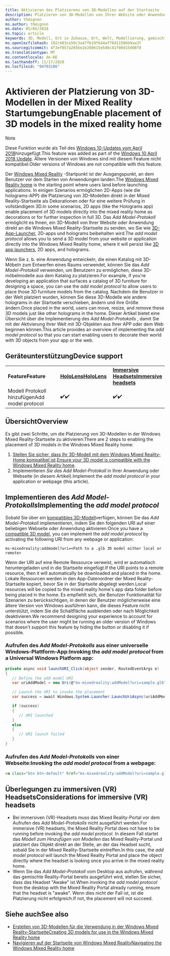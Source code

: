 ```yaml
---
title: Aktivieren des Platzierens von 3D-Modellen auf der Startseite
description: Platzieren von 3D-Modellen von Ihrer Website oder Anwendung in Windows Mixed Reality Home
author: thmignon
ms.author: thmignon
ms.date: 05/04/2018
ms.topic: article
keywords: 3D, Modell, Ort in Zuhause, Ort, Welt, Modellierung, gemischte Realität Home, Web, APP, Mixed Reality-Headset, Windows Mixed Reality-Headset, Virtual Reality-Headset
ms.openlocfilehash: 192c403ce50c3a47fb19f644af78d1150bb9aa3f
ms.sourcegitcommit: 4f3ef057a285be2e260615e5d6c41f00d15d08f8
ms.translationtype: MT
ms.contentlocale: de-DE
ms.lasthandoff: 11/17/2020
ms.locfileid: "94703186"
---
```

# <a name="enable-placement-of-3d-models-in-the-mixed-reality-home"></a><span data-ttu-id="d23a6-104">Aktivieren der Platzierung von 3D-Modellen in der Mixed Reality Startumgebung</span><span class="sxs-lookup"><span data-stu-id="d23a6-104">Enable placement of 3D models in the mixed reality home</span></span>

> [!NOTE]
> <span data-ttu-id="d23a6-105">Diese Funktion wurde als Teil des [Windows 10-Updates vom April 2018](https://docs.microsoft.com/windows/mixed-reality/enthusiast-guide/release-notes-april-2018)hinzugefügt.</span><span class="sxs-lookup"><span data-stu-id="d23a6-105">This feature was added as part of the [Windows 10 April 2018 Update](https://docs.microsoft.com/windows/mixed-reality/enthusiast-guide/release-notes-april-2018).</span></span> <span data-ttu-id="d23a6-106">Ältere Versionen von Windows sind mit diesem Feature nicht kompatibel.</span><span class="sxs-lookup"><span data-stu-id="d23a6-106">Older versions of Windows are not compatible with this feature.</span></span>

<span data-ttu-id="d23a6-107">Der [Windows Mixed Reality](../discover/navigating-the-windows-mixed-reality-home.md) -Startpunkt ist der Ausgangspunkt, an dem Benutzer vor dem Starten von Anwendungen landen.</span><span class="sxs-lookup"><span data-stu-id="d23a6-107">The [Windows Mixed Reality home](../discover/navigating-the-windows-mixed-reality-home.md) is the starting point where users land before launching applications.</span></span> <span data-ttu-id="d23a6-108">In einigen Szenarios ermöglichen 2D-Apps (wie die holograms-APP) die Platzierung von 3D-Modellen direkt in der Mixed Reality-Startseite als Dekorationen oder für eine weitere Prüfung in vollständigem 3D.</span><span class="sxs-lookup"><span data-stu-id="d23a6-108">In some scenarios, 2D apps (like the Holograms app) enable placement of 3D models directly into the mixed reality home as decorations or for further inspection in full 3D.</span></span> <span data-ttu-id="d23a6-109">Das *Add Model-Protokoll* ermöglicht es Ihnen, ein 3D-Modell von Ihrer Website oder Anwendung direkt an die Windows Mixed Reality-Startseite zu senden, wo Sie wie [3D-App-Launcher](3d-app-launcher-design-guidance.md), 2D-apps und holograms beibehalten wird.</span><span class="sxs-lookup"><span data-stu-id="d23a6-109">The *add model protocol* allows you to send a 3D model from your website or application directly into the Windows Mixed Reality home, where it will persist like [3D app launchers](3d-app-launcher-design-guidance.md), 2D apps, and holograms.</span></span> 

<span data-ttu-id="d23a6-110">Wenn Sie z. b. eine Anwendung entwickeln, die einen Katalog mit 3D-Möbeln zum Entwerfen eines Raums verwendet, können Sie das *Add Model-Protokoll* verwenden, um Benutzern zu ermöglichen, diese 3D-möbelmodelle aus dem Katalog zu platzieren.</span><span class="sxs-lookup"><span data-stu-id="d23a6-110">For example, if you're developing an application that surfaces a catalog of 3D furniture for designing a space, you can use the *add model protocol* to allow users to place those 3D furniture models from the catalog.</span></span> <span data-ttu-id="d23a6-111">Nachdem die Benutzer in der Welt platziert wurden, können Sie diese 3D-Modelle wie andere holograms in der Startseite verschieben, ändern und ihre Größe ändern.</span><span class="sxs-lookup"><span data-stu-id="d23a6-111">Once placed in the world, users can move, resize, and remove these 3D models just like other holograms in the home.</span></span> <span data-ttu-id="d23a6-112">Dieser Artikel bietet eine Übersicht über die Implementierung des *Add Model-Protokolls* , damit Sie mit der Aktivierung Ihrer Welt mit 3D-Objekten aus Ihrer APP oder dem Web beginnen können.</span><span class="sxs-lookup"><span data-stu-id="d23a6-112">This article provides an overview of implementing the *add model protocol* so that you can start enabling users to decorate their world with 3D objects from your app or the web.</span></span>

## <a name="device-support"></a><span data-ttu-id="d23a6-113">Geräteunterstützung</span><span class="sxs-lookup"><span data-stu-id="d23a6-113">Device support</span></span>

<table>
    <colgroup>
    <col width="33%" />
    <col width="33%" />
    <col width="33%" />
    </colgroup>
    <tr>
        <td><span data-ttu-id="d23a6-114"><strong>Feature</strong></span><span class="sxs-lookup"><span data-stu-id="d23a6-114"><strong>Feature</strong></span></span></td>
        <td><span data-ttu-id="d23a6-115"><a href="../hololens-hardware-details.md"><strong>HoloLens</strong></a></span><span class="sxs-lookup"><span data-stu-id="d23a6-115"><a href="../hololens-hardware-details.md"><strong>HoloLens</strong></a></span></span></td>
        <td><span data-ttu-id="d23a6-116"><a href="../discover/immersive-headset-hardware-details.md"><strong>Immersive Headsets</strong></a></span><span class="sxs-lookup"><span data-stu-id="d23a6-116"><a href="../discover/immersive-headset-hardware-details.md"><strong>Immersive headsets</strong></a></span></span></td>
    </tr>
     <tr>
        <td><span data-ttu-id="d23a6-117">Modell Protokoll hinzufügen</span><span class="sxs-lookup"><span data-stu-id="d23a6-117">Add model protocol</span></span></td>
        <td><span data-ttu-id="d23a6-118">✔️</span><span class="sxs-lookup"><span data-stu-id="d23a6-118">✔️</span></span></td>
        <td><span data-ttu-id="d23a6-119">✔️</span><span class="sxs-lookup"><span data-stu-id="d23a6-119">✔️</span></span></td>
    </tr>
</table>

## <a name="overview"></a><span data-ttu-id="d23a6-120">Übersicht</span><span class="sxs-lookup"><span data-stu-id="d23a6-120">Overview</span></span>

<span data-ttu-id="d23a6-121">Es gibt zwei Schritte, um die Platzierung von 3D-Modellen in der Windows Mixed Reality-Startseite zu aktivieren:</span><span class="sxs-lookup"><span data-stu-id="d23a6-121">There are 2 steps to enabling the placement of 3D models in the Windows Mixed Reality home:</span></span>
1. <span data-ttu-id="d23a6-122">[Stellen Sie sicher, dass Ihr 3D-Modell mit dem Windows Mixed Reality-Home kompatibel ist](creating-3d-models-for-use-in-the-windows-mixed-reality-home.md).</span><span class="sxs-lookup"><span data-stu-id="d23a6-122">[Ensure your 3D model is compatible with the Windows Mixed Reality home](creating-3d-models-for-use-in-the-windows-mixed-reality-home.md).</span></span>
2. <span data-ttu-id="d23a6-123">Implementieren *Sie das Add Model-Protokoll* in Ihrer Anwendung oder Webseite (in diesem Artikel).</span><span class="sxs-lookup"><span data-stu-id="d23a6-123">Implement the *add model protocol* in your application or webpage (this article).</span></span>

## <a name="implementing-the-add-model-protocol"></a><span data-ttu-id="d23a6-124">Implementieren des *Add Model-Protokolls*</span><span class="sxs-lookup"><span data-stu-id="d23a6-124">Implementing the *add model protocol*</span></span>

<span data-ttu-id="d23a6-125">Sobald Sie über ein [kompatibles 3D-Modell](creating-3d-models-for-use-in-the-windows-mixed-reality-home.md)verfügen, können Sie das *Add Model-Protokoll* implementieren, indem Sie den folgenden URI auf einer beliebigen Webseite oder Anwendung aktivieren:</span><span class="sxs-lookup"><span data-stu-id="d23a6-125">Once you have a [compatible 3D model](creating-3d-models-for-use-in-the-windows-mixed-reality-home.md), you can implement the *add model protocol* by activating the following URI from any webpage or application:</span></span>

```
ms-mixedreality:addmodel?uri=<Path to a .glb 3D model either local or remote>
```

<span data-ttu-id="d23a6-126">Wenn der URI auf eine Remote Ressource verweist, wird er automatisch heruntergeladen und in die Startseite eingefügt.</span><span class="sxs-lookup"><span data-stu-id="d23a6-126">If the URI points to a remote resource, then it will automatically be downloaded and placed in the home.</span></span> <span data-ttu-id="d23a6-127">Lokale Ressourcen werden in den App-Datenordner der Mixed Reality-Startseite kopiert, bevor Sie in der Startseite abgelegt werden.</span><span class="sxs-lookup"><span data-stu-id="d23a6-127">Local resources will be copied to the mixed reality home's app data folder before being placed in the home.</span></span> <span data-ttu-id="d23a6-128">Es empfiehlt sich, die Benutzer Funktionalität für Szenarien zu berücksichtigen, in denen der Benutzer möglicherweise eine ältere Version von Windows ausführen kann, die dieses Feature nicht unterstützt, indem Sie die Schaltfläche ausblenden oder nach Möglichkeit deaktivieren.</span><span class="sxs-lookup"><span data-stu-id="d23a6-128">We recommend designing your experience to account for scenarios where the user might be running an older version of Windows that doesn't support this feature by hiding the button or disabling it if possible.</span></span> 

### <a name="invoking-the-add-model-protocol-from-a-universal-windows-platform-app"></a><span data-ttu-id="d23a6-129">Aufrufen des *Add Model-Protokolls* aus einer universelle Windows-Plattform-App:</span><span class="sxs-lookup"><span data-stu-id="d23a6-129">Invoking the *add model protocol* from a Universal Windows Platform app:</span></span>

```C#
private async void launchURI_Click(object sender, RoutedEventArgs e)
{
   // Define the add model URI
   var uriAddModel = new Uri(@"ms-mixedreality:addModel?uri=sample.glb");

   // Launch the URI to invoke the placement
   var success = await Windows.System.Launcher.LaunchUriAsync(uriAddModel);

   if (success)
   {
      // URI launched
   }
   else
   {
      // URI launch failed
   }
}
```

### <a name="invoking-the-add-model-protocol-from-a-webpage"></a><span data-ttu-id="d23a6-130">Aufrufen des *Add Model-Protokolls* von einer Webseite:</span><span class="sxs-lookup"><span data-stu-id="d23a6-130">Invoking the *add model protocol* from a webpage:</span></span>

```html
<a class="btn btn-default" href="ms-mixedreality:addModel?uri=sample.glb"> Place 3D Model </a>
```

## <a name="considerations-for-immersive-vr-headsets"></a><span data-ttu-id="d23a6-131">Überlegungen zu immersiven (VR) Headsets</span><span class="sxs-lookup"><span data-stu-id="d23a6-131">Considerations for immersive (VR) headsets</span></span>

* <span data-ttu-id="d23a6-132">Bei immersiven (VR)-Headsets muss das Mixed Reality-Portal vor dem Aufrufen des *Add Model-Protokolls* nicht ausgeführt werden.</span><span class="sxs-lookup"><span data-stu-id="d23a6-132">For immersive (VR) headsets, the Mixed Reality Portal does not have to be running before invoking the *add model protocol*.</span></span> <span data-ttu-id="d23a6-133">In diesem Fall startet das *Modell zum Hinzufügen von Modellen* das Mixed Reality-Portal und platziert das Objekt direkt an der Stelle, an der das Headset sucht, sobald Sie in der Mixed Reality-Startseite eintreffen.</span><span class="sxs-lookup"><span data-stu-id="d23a6-133">In this case, the *add model protocol* will launch the Mixed Reality Portal and place the object directly where the headset is looking once you arrive in the mixed reality home.</span></span> 
* <span data-ttu-id="d23a6-134">Wenn Sie das *Add Model-Protokoll* vom Desktop aus aufrufen, während das gemischte Reality-Portal bereits ausgeführt wird, stellen Sie sicher, dass das Headset "Awake" ist.</span><span class="sxs-lookup"><span data-stu-id="d23a6-134">When invoking the *add model protocol* from the desktop with the Mixed Reality Portal already running, ensure that the headset is "awake".</span></span> <span data-ttu-id="d23a6-135">Wenn dies nicht der Fall ist, ist die Platzierung nicht erfolgreich.</span><span class="sxs-lookup"><span data-stu-id="d23a6-135">If not, the placement will not succeed.</span></span> 

## <a name="see-also"></a><span data-ttu-id="d23a6-136">Siehe auch</span><span class="sxs-lookup"><span data-stu-id="d23a6-136">See also</span></span>

* [<span data-ttu-id="d23a6-137">Erstellen von 3D-Modellen für die Verwendung in der Windows Mixed Reality-Startseite</span><span class="sxs-lookup"><span data-stu-id="d23a6-137">Creating 3D models for use in the Windows Mixed Reality home</span></span>](creating-3d-models-for-use-in-the-windows-mixed-reality-home.md)
* [<span data-ttu-id="d23a6-138">Navigieren auf der Startseite von Windows Mixed Reality</span><span class="sxs-lookup"><span data-stu-id="d23a6-138">Navigating the Windows Mixed Reality home</span></span>](../discover/navigating-the-windows-mixed-reality-home.md)
